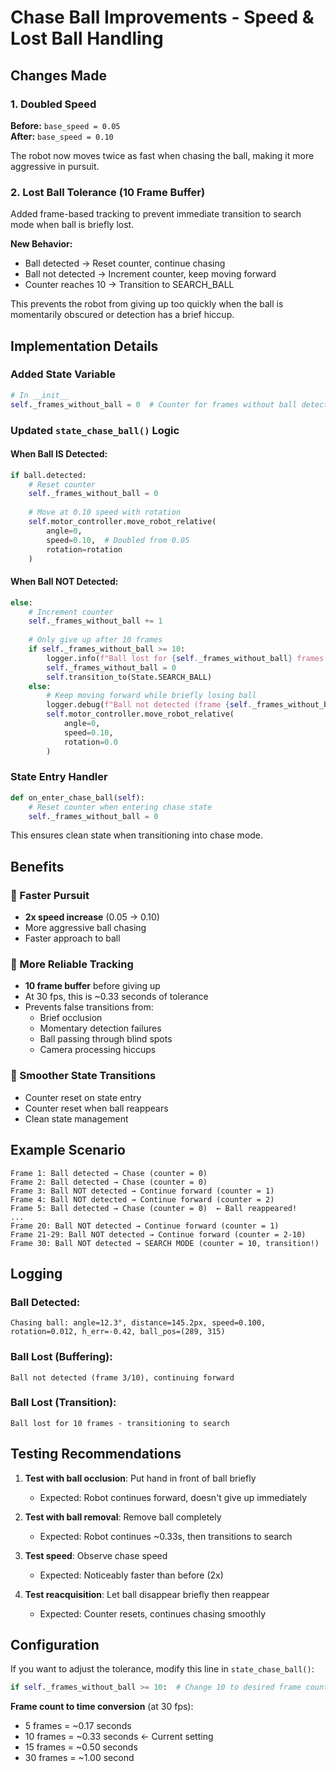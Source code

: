 # Chase Ball Improvements - Speed & Lost Ball Handling

## Changes Made

### 1. Doubled Speed
**Before:** `base_speed = 0.05`  
**After:** `base_speed = 0.10`

The robot now moves twice as fast when chasing the ball, making it more aggressive in pursuit.

### 2. Lost Ball Tolerance (10 Frame Buffer)
Added frame-based tracking to prevent immediate transition to search mode when ball is briefly lost.

**New Behavior:**
- Ball detected → Reset counter, continue chasing
- Ball not detected → Increment counter, keep moving forward
- Counter reaches 10 → Transition to SEARCH_BALL

This prevents the robot from giving up too quickly when the ball is momentarily obscured or detection has a brief hiccup.

## Implementation Details

### Added State Variable
```python
# In __init__
self._frames_without_ball = 0  # Counter for frames without ball detection
```

### Updated `state_chase_ball()` Logic

#### When Ball IS Detected:
```python
if ball.detected:
    # Reset counter
    self._frames_without_ball = 0
    
    # Move at 0.10 speed with rotation
    self.motor_controller.move_robot_relative(
        angle=0,
        speed=0.10,  # Doubled from 0.05
        rotation=rotation
    )
```

#### When Ball NOT Detected:
```python
else:
    # Increment counter
    self._frames_without_ball += 1
    
    # Only give up after 10 frames
    if self._frames_without_ball >= 10:
        logger.info(f"Ball lost for {self._frames_without_ball} frames - transitioning to search")
        self._frames_without_ball = 0
        self.transition_to(State.SEARCH_BALL)
    else:
        # Keep moving forward while briefly losing ball
        logger.debug(f"Ball not detected (frame {self._frames_without_ball}/10), continuing forward")
        self.motor_controller.move_robot_relative(
            angle=0,
            speed=0.10,
            rotation=0.0
        )
```

### State Entry Handler
```python
def on_enter_chase_ball(self):
    # Reset counter when entering chase state
    self._frames_without_ball = 0
```

This ensures clean state when transitioning into chase mode.

## Benefits

### 🚀 Faster Pursuit
- **2x speed increase** (0.05 → 0.10)
- More aggressive ball chasing
- Faster approach to ball

### 🎯 More Reliable Tracking
- **10 frame buffer** before giving up
- At 30 fps, this is ~0.33 seconds of tolerance
- Prevents false transitions from:
  - Brief occlusion
  - Momentary detection failures
  - Ball passing through blind spots
  - Camera processing hiccups

### 🔄 Smoother State Transitions
- Counter reset on state entry
- Counter reset when ball reappears
- Clean state management

## Example Scenario

```
Frame 1: Ball detected → Chase (counter = 0)
Frame 2: Ball detected → Chase (counter = 0)
Frame 3: Ball NOT detected → Continue forward (counter = 1)
Frame 4: Ball NOT detected → Continue forward (counter = 2)
Frame 5: Ball detected → Chase (counter = 0)  ← Ball reappeared!
...
Frame 20: Ball NOT detected → Continue forward (counter = 1)
Frame 21-29: Ball NOT detected → Continue forward (counter = 2-10)
Frame 30: Ball NOT detected → SEARCH MODE (counter = 10, transition!)
```

## Logging

### Ball Detected:
```
Chasing ball: angle=12.3°, distance=145.2px, speed=0.100, rotation=0.012, h_err=-0.42, ball_pos=(289, 315)
```

### Ball Lost (Buffering):
```
Ball not detected (frame 3/10), continuing forward
```

### Ball Lost (Transition):
```
Ball lost for 10 frames - transitioning to search
```

## Testing Recommendations

1. **Test with ball occlusion**: Put hand in front of ball briefly
   - Expected: Robot continues forward, doesn't give up immediately
   
2. **Test with ball removal**: Remove ball completely
   - Expected: Robot continues ~0.33s, then transitions to search
   
3. **Test speed**: Observe chase speed
   - Expected: Noticeably faster than before (2x)

4. **Test reacquisition**: Let ball disappear briefly then reappear
   - Expected: Counter resets, continues chasing smoothly

## Configuration

If you want to adjust the tolerance, modify this line in `state_chase_ball()`:

```python
if self._frames_without_ball >= 10:  # Change 10 to desired frame count
```

**Frame count to time conversion** (at 30 fps):
- 5 frames = ~0.17 seconds
- 10 frames = ~0.33 seconds  ← Current setting
- 15 frames = ~0.50 seconds
- 30 frames = ~1.00 second
